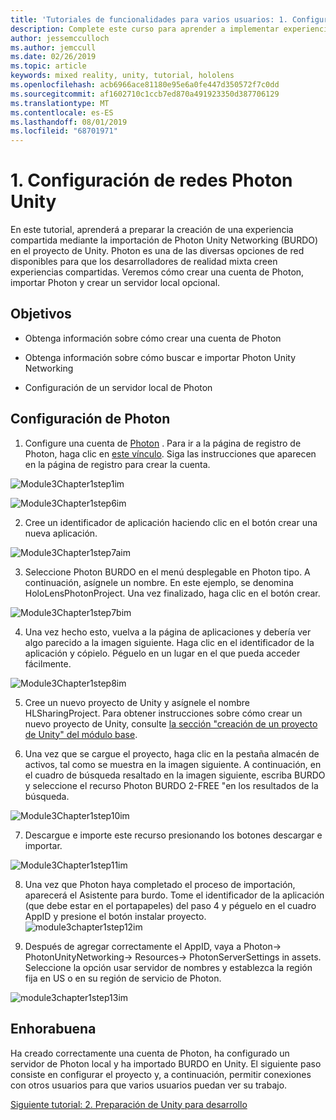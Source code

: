 ```yaml
---
title: 'Tutoriales de funcionalidades para varios usuarios: 1. Configuración de redes Photon Unity'
description: Complete este curso para aprender a implementar experiencias compartidas multiusuario en una aplicación de HoloLens 2.
author: jessemcculloch
ms.author: jemccull
ms.date: 02/26/2019
ms.topic: article
keywords: mixed reality, unity, tutorial, hololens
ms.openlocfilehash: acb6966ace81180e95e6a0fe447d350572f7c0dd
ms.sourcegitcommit: af1602710c1ccb7ed870a491923350d387706129
ms.translationtype: MT
ms.contentlocale: es-ES
ms.lasthandoff: 08/01/2019
ms.locfileid: "68701971"
---
```

#  <a name="1-setting-up-photon-unity-networking"></a>1. Configuración de redes Photon Unity

En este tutorial, aprenderá a preparar la creación de una experiencia compartida mediante la importación de Photon Unity Networking (BURDO) en el proyecto de Unity. Photon es una de las diversas opciones de red disponibles para que los desarrolladores de realidad mixta creen experiencias compartidas. Veremos cómo crear una cuenta de Photon, importar Photon y crear un servidor local opcional.

## <a name="objectives"></a>Objetivos

* Obtenga información sobre cómo crear una cuenta de Photon

* Obtenga información sobre cómo buscar e importar Photon Unity Networking

* Configuración de un servidor local de Photon

  

## <a name="setting-up-photon"></a>Configuración de Photon

1. Configure una cuenta de [Photon](https://dashboard.photonengine.com/en-US/Account/SignUp) . Para ir a la página de registro de Photon, haga clic en [este vínculo](https://dashboard.photonengine.com/en-US/Account/SignUp). Siga las instrucciones que aparecen en la página de registro para crear la cuenta. 
   

![Module3Chapter1step1im](images/module3chapter1step1im.PNG)

![Module3Chapter1step6im](images/module3chapter1step6im.PNG)

2. Cree un identificador de aplicación haciendo clic en el botón crear una nueva aplicación.

![Module3Chapter1step7aim](images/module3chapter1step7aim.PNG)

3. Seleccione Photon BURDO en el menú desplegable en Photon tipo. A continuación, asígnele un nombre. En este ejemplo, se denomina HoloLensPhotonProject. Una vez finalizado, haga clic en el botón crear.

![Module3Chapter1step7bim](images/module3chapter1step7bim.PNG)

4. Una vez hecho esto, vuelva a la página de aplicaciones y debería ver algo parecido a la imagen siguiente. Haga clic en el identificador de la aplicación y cópielo. Péguelo en un lugar en el que pueda acceder fácilmente.  

![Module3Chapter1step8im](images/module3chapter1step8im.PNG)

5. Cree un nuevo proyecto de Unity y asígnele el nombre HLSharingProject. Para obtener instrucciones sobre cómo crear un nuevo proyecto de Unity, consulte [la sección "creación de un proyecto de Unity" del módulo base](https://docs.microsoft.com/en-us/windows/mixed-reality/mrlearning-base-ch1#create-new-unity-project). 

6. Una vez que se cargue el proyecto, haga clic en la pestaña almacén de activos, tal como se muestra en la imagen siguiente. A continuación, en el cuadro de búsqueda resaltado en la imagen siguiente, escriba BURDO y seleccione el recurso Photon BURDO 2-FREE "en los resultados de la búsqueda. 

![Module3Chapter1step10im](images/module3chapter1step10im.PNG)

7. Descargue e importe este recurso presionando los botones descargar e importar.

![Module3Chapter1step11im](images/module3chapter1step11im.PNG)

8. Una vez que Photon haya completado el proceso de importación, aparecerá el Asistente para burdo. Tome el identificador de la aplicación (que debe estar en el portapapeles) del paso 4 y péguelo en el cuadro AppID y presione el botón instalar proyecto. 
![module3chapter1step12im](images/module3chapter1step12im.PNG)

9. Después de agregar correctamente el AppID, vaya a Photon-> PhotonUnityNetworking-> Resources-> PhotonServerSettings in assets. Seleccione la opción usar servidor de nombres y establezca la región fija en US o en su región de servicio de Photon.

![module3chapter1step13im](images/module3chapter1step13im.PNG)

## <a name="congratulations"></a>Enhorabuena

Ha creado correctamente una cuenta de Photon, ha configurado un servidor de Photon local y ha importado BURDO en Unity. El siguiente paso consiste en configurar el proyecto y, a continuación, permitir conexiones con otros usuarios para que varios usuarios puedan ver su trabajo. 

[Siguiente tutorial: 2. Preparación de Unity para desarrollo](mrlearning-sharing(photon)-ch2.md)

